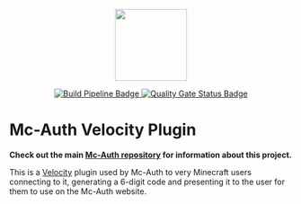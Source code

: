 <p align="center">
  <img width="128" height="128" src="https://mc-auth.com/assets/img/Logo.svg" alt="">
</p>

<p align="center">
  <a href="https://github.com/Mc-Auth-com/Velocity-Plugin/actions/workflows/gradle.yml">
    <img alt="Build Pipeline Badge" src="https://github.com/Mc-Auth-com/Velocity-Plugin/actions/workflows/gradle.yml/badge.svg">
  </a>

  <a href="https://sonarcloud.io/summary/new_code?id=Mc-Auth-com_Velocity-Plugin">
    <img alt="Quality Gate Status Badge"
         src="https://sonarcloud.io/api/project_badges/measure?project=Mc-Auth-com_Velocity-Plugin&metric=alert_status">
  </a>
</p>

# Mc-Auth Velocity Plugin

**Check out the main [Mc-Auth repository](https://github.com/Mc-Auth-com/Mc-Auth) for information about this project.**

This is a [Velocity](https://papermc.io/software/velocity) plugin used by Mc-Auth to very Minecraft users
connecting to it, generating a 6-digit code
and presenting it to the user for them to use on the Mc-Auth website.
